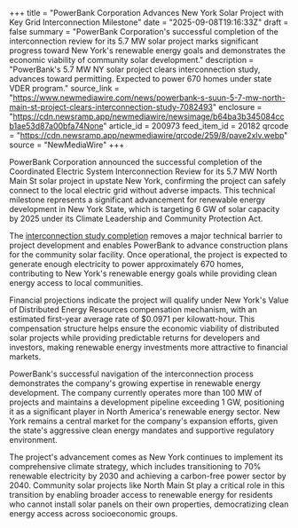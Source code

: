 +++
title = "PowerBank Corporation Advances New York Solar Project with Key Grid Interconnection Milestone"
date = "2025-09-08T19:16:33Z"
draft = false
summary = "PowerBank Corporation's successful completion of the interconnection review for its 5.7 MW solar project marks significant progress toward New York's renewable energy goals and demonstrates the economic viability of community solar development."
description = "PowerBank's 5.7 MW NY solar project clears interconnection study, advances toward permitting. Expected to power 670 homes under state VDER program."
source_link = "https://www.newmediawire.com/news/powerbank-s-suun-5-7-mw-north-main-st-project-clears-interconnection-study-7082493"
enclosure = "https://cdn.newsramp.app/newmediawire/newsimage/b64ba3b345084ccb1ae53d87a00bfa74None"
article_id = 200973
feed_item_id = 20182
qrcode = "https://cdn.newsramp.app/newmediawire/qrcode/259/8/pave2xlv.webp"
source = "NewMediaWire"
+++

<p>PowerBank Corporation announced the successful completion of the Coordinated Electric System Interconnection Review for its 5.7 MW North Main St solar project in upstate New York, confirming the project can safely connect to the local electric grid without adverse impacts. This technical milestone represents a significant advancement for renewable energy development in New York State, which is targeting 6 GW of solar capacity by 2025 under its Climate Leadership and Community Protection Act.</p><p>The <a href="https://ibn.fm/MqTpK" rel="nofollow" target="_blank">interconnection study completion</a> removes a major technical barrier to project development and enables PowerBank to advance construction plans for the community solar facility. Once operational, the project is expected to generate enough electricity to power approximately 670 homes, contributing to New York's renewable energy goals while providing clean energy access to local communities.</p><p>Financial projections indicate the project will qualify under New York's Value of Distributed Energy Resources compensation mechanism, with an estimated first-year average rate of $0.0971 per kilowatt-hour. This compensation structure helps ensure the economic viability of distributed solar projects while providing predictable returns for developers and investors, making renewable energy investments more attractive to financial markets.</p><p>PowerBank's successful navigation of the interconnection process demonstrates the company's growing expertise in renewable energy development. The company currently operates more than 100 MW of projects and maintains a development pipeline exceeding 1 GW, positioning it as a significant player in North America's renewable energy sector. New York remains a central market for the company's expansion efforts, given the state's aggressive clean energy mandates and supportive regulatory environment.</p><p>The project's advancement comes as New York continues to implement its comprehensive climate strategy, which includes transitioning to 70% renewable electricity by 2030 and achieving a carbon-free power sector by 2040. Community solar projects like North Main St play a critical role in this transition by enabling broader access to renewable energy for residents who cannot install solar panels on their own properties, democratizing clean energy access across socioeconomic groups.</p>